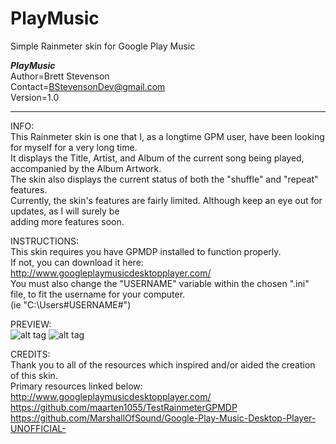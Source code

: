 # PlayMusic
Simple Rainmeter skin for Google Play Music

***PlayMusic***  
  Author=Brett Stevenson  
  Contact=BStevensonDev@gmail.com  
  Version=1.0

*********************************************************************************************************

INFO:  
  This Rainmeter skin is one that I, as a longtime GPM user,  have been looking for myself for a very long time.  
  It displays the Title, Artist, and Album of the current song being played, accompanied by the Album Artwork.  
  The skin also displays the current status of both the "shuffle" and "repeat" features.  
  Currently, the skin's features are fairly limited. Although keep an eye out for updates, as I will surely be   
  adding more features soon.


INSTRUCTIONS:  
  This skin requires you have GPMDP installed to function properly.   
  If not, you can download it here: http://www.googleplaymusicdesktopplayer.com/  
  You must also change the "USERNAME"  variable within the chosen ".ini" file, to fit the username for your computer.   
  (ie "C:\Users\#USERNAME#\") 
  
PREVIEW:  
  ![alt tag](https://github.com/JonSn0w/PlayMusic/blob/master/Preview/Square.png)  ![alt tag](https://github.com/JonSn0w/PlayMusic/blob/master/Preview/LandscapePreview.png)  

CREDITS:  
Thank you to all of the resources which inspired and/or aided the creation of this skin.  
  Primary resources linked below:  
     http://www.googleplaymusicdesktopplayer.com/   
     https://github.com/maarten1055/TestRainmeterGPMDP  
     https://github.com/MarshallOfSound/Google-Play-Music-Desktop-Player-UNOFFICIAL-  
